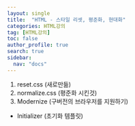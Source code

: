 ```yaml
---
layout: single
title:  "HTML - 스타일 리셋, 평준화, 현대화"
categories: HTML강의
tag: [HTML강의]
toc: false
author_profile: true
search: true
sidebar:
  nav: "docs"
---
```


1. reset.css (새로만듦)
2. normalize.css (평준화 시킨것)
3. Modernize (구버전의 브라우저를 지원하기)


- Initializer (초기화 템플릿)

